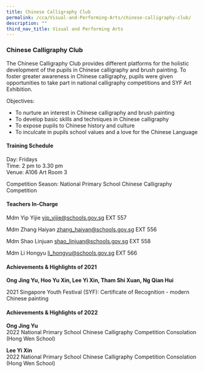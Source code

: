 ```yaml
---
title: Chinese Calligraphy Club
permalink: /cca/Visual-and-Performing-Arts/chinese-calligraphy-club/
description: ""
third_nav_title: Visual and Performing Arts
---
```

### Chinese Calligraphy Club

The Chinese Calligraphy Club provides different platforms for the holistic development of the pupils in Chinese calligraphy and brush painting. To foster greater awareness in Chinese calligraphy, pupils were given opportunities to take part in national calligraphy competitions and SYF Art Exhibition.

  

Objectives:

*   To nurture an interest in Chinese calligraphy and brush painting
*   To develop basic skills and techniques in Chinese calligraphy
*   To expose pupils to Chinese history and culture
*   To inculcate in pupils school values and a love for the Chinese Language

#### Training Schedule

Day: Fridays<br>
Time: 2 pm to 3.30 pm<br>
Venue: A106 Art Room 3

Competition Season: National Primary School Chinese Calligraphy Competition

#### Teachers In-Charge

Mdm Yip Yijie [yip\_yijie@schools.gov.sg](mailto:yip_yijie@schools.gov.sg) EXT 557

Mdm Zhang Haiyan [zhang\_haiyan@schools.gov.sg](mailto:zhang_haiyan@schools.gov.sg) EXT 556  

Mdm Shao Linjuan [shao\_linjuan@schools.gov.sg](mailto:shao_linjuan@schools.gov.sg) EXT 558  

Mdm Li Hongyu [li\_hongyu@schools.gov.sg](mailto:li_hongyu@schools.gov.sg) EXT 566

#### Achievements & Highlights of 2021

**Ong Jing Yu, Hoo Yu Xin, Lee Yi Xin, Tham Shi Xuan, Ng Qian Hui**

2021 Singapore Youth Festival (SYF): Certificate of Recognition - modern Chinese painting

#### Achievements & Highlights of 2022

**Ong Jing Yu**<br>
2022 National Primary School Chinese Calligraphy Competition Consolation (Hong Wen School)

  

**Lee Yi Xin**<br>
2022 National Primary School Chinese Calligraphy Competition Consolation (Hong Wen School)
